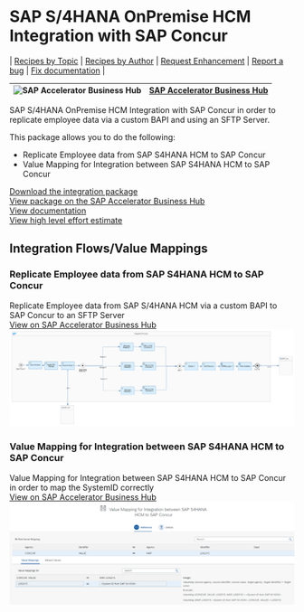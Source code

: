 # SAP S/4HANA OnPremise HCM Integration with SAP Concur

\| [Recipes by Topic](../../readme.md ) \| [Recipes by Author](../../author.md ) \| [Request Enhancement](https://github.com/SAP-samples/cloud-integration-flow/issues/new?assignees=&labels=Recipe%20Fix,enhancement&template=recipe-request.md&title=Improve%20SAP%20S4HANA%20OnPremise%20HCM%20Integration%20with%20SAP%20Concur%20 ) \| [Report a bug](https://github.com/SAP-samples/cloud-integration-flow/issues/new?assignees=&labels=Recipe%20Fix,bug&template=bug_report.md&title=Issue%20with%20SAP%20S4HANA%20OnPremise%20HCM%20Integration%20with%20SAP%20Concur%20 ) \| [Fix documentation](https://github.com/SAP-samples/cloud-integration-flow/issues/new?assignees=&labels=Recipe%20Fix,documentation&template=bug_report.md&title=Docu%20fix%20SAP%20S4HANA%20OnPremise%20HCM%20Integration%20with%20SAP%20Concur%20 ) \|

![SAP Accelerator Business Hub](https://github.com/SAPAPIBusinessHub.png?size=50 ) | [SAP Accelerator Business Hub](https://api.sap.com/allcommunity) |
----|----|


SAP S/4HANA OnPremise HCM Integration with SAP Concur in order to replicate employee data via a custom BAPI and using an SFTP Server.

This package allows you to do the following:

* Replicate Employee data from SAP S4HANA HCM to SAP Concur
* Value Mapping for Integration between SAP S4HANA HCM to SAP Concur

[Download the integration package](SAPS_4HANAOnPremiseHCMIntegrationwithSAPConcur.zip)\
[View package on the SAP Accelerator Business Hub](https://api.sap.com/package/SAPConcurIntegrationwithS4HANAOnPremiseHCM/overview)\
[View documentation](ReplicateEmployeedatafromSAPS4HANAHCMtoSAPConcur.pdf)\
[View high level effort estimate](effort.md)

## Integration Flows/Value Mappings

### Replicate Employee data from SAP S4HANA HCM to SAP Concur
Replicate Employee data from SAP S/4HANA HCM via a custom BAPI to SAP Concur to an SFTP Server\
[View on SAP Accelerator Business Hub](https://api.sap.com/integrationflow/Concur_HCM_EMPLOYEEIMPORT)
![Connect to SAP Concur API](replicate-employee-data-from-sap-s4hana-hcm-to-sap-concur.png)

### Value Mapping for Integration between SAP S4HANA HCM to SAP Concur
Value Mapping for Integration between SAP S4HANA HCM to SAP Concur in order to map the SystemID correctly\
[View on SAP Accelerator Business Hub](https://api.sap.com/valuemapping/Concur_HCM_EMPLOYEEIMPORT_Value_Mapping)
![Connect to SAP Concur API](value-mapping-for-integration-between-sap-s4hana-hcm-to-sap-concur.png)
